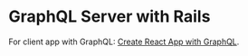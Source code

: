 # GraphQL Server with Rails

For client app with GraphQL: [Create React App with GraphQL](https://github.com/rickyhurtado/create-react-app-with-graphql).
